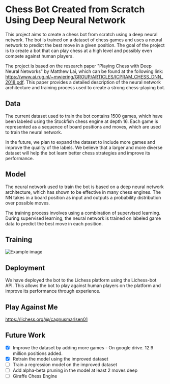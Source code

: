 # Chess Bot Created from Scratch Using Deep Neural Network

This project aims to create a chess bot from scratch using a deep neural network. The bot is trained on a dataset of chess games and uses a neural network to predict the best move in a given position. The goal of the project is to create a bot that can play chess at a high level and possibly even compete against human players.

The project is based on the research paper "Playing Chess with Deep Neural Networks" by Matthew Lai, which can be found at the following link: https://www.ai.rug.nl/~mwiering/GROUP/ARTICLES/ICPRAM_CHESS_DNN_2018.pdf. This paper provides a detailed description of the neural network architecture and training process used to create a strong chess-playing bot.

## Data

The current dataset used to train the bot contains 1500 games, which have been labeled using the Stockfish chess engine at depth 16. Each game is represented as a sequence of board positions and moves, which are used to train the neural network.

In the future, we plan to expand the dataset to include more games and improve the quality of the labels. We believe that a larger and more diverse dataset will help the bot learn better chess strategies and improve its performance.

## Model

The neural network used to train the bot is based on a deep neural network architecture, which has shown to be effective in many chess engines. The NN takes in a board position as input and outputs a probability distribution over possible moves.

The training process involves using a combination of supervised learning. During supervised learning, the neural network is trained on labeled game data to predict the best move in each position.

## Training

![Example image](https://i.imgur.com/QwSdFBh.png)

## Deployment

We have deployed the bot to the Lichess platform using the Lichess-bot API. This allows the bot to play against human players on the platform and improve its performance through experience.

## Play Against Me
https://lichess.org/@/cagnusmarlsen01

## Future Work

- [x] Improve the dataset by adding more games - On google drive. 12.9 million positions added.
- [x] Retrain the model using the improved dataset
- [ ] Train a regression model on the improved dataset
- [ ] Add alpha-beta pruning in the model at least 2 moves deep
- [ ] Giraffe Chess Engine 
